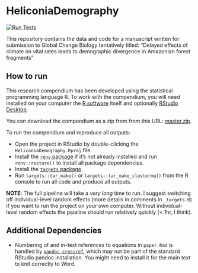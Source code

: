 
<!-- README.md is generated from README.Rmd. Please edit that file -->

# HeliconiaDemography

<!-- badges: start -->

[![Run
Tests](https://github.com/BrunaLab/HeliconiaDemography/actions/workflows/run-testthat.yaml/badge.svg)](https://github.com/BrunaLab/HeliconiaDemography/actions/workflows/run-testthat.yaml)

<!-- badges: end -->

This repository contains the data and code for a manuscript written for
submission to Global Change Biology tentatively titled: “Delayed effects
of climate on vital rates leads to demographic divergence in Amazonian
forest fragments”

## How to run

This research compendium has been developed using the statistical
programming language R. To work with the compendium, you will need
installed on your computer the [R
software](https://cloud.r-project.org/) itself and optionally [RStudio
Desktop](https://rstudio.com/products/rstudio/download/).

You can download the compendium as a zip from from this URL:
[master.zip](/archive/master.zip).

To run the compendium and reproduce all outputs:

-   Open the project in RStudio by double-clicking the
    `HeliconiaDemography.Rproj` file.
-   Install the [`renv`
    package](https://rstudio.github.io/renv/articles/renv.html) if it’s
    not already installed and run `renv::restore()` to install all
    package dependencies.
-   Install the [`targets` package](https://docs.ropensci.org/targets/).
-   Run `targets::tar_make()` or `targets::tar_make_clustermq()` from
    the R console to run all code and produce all outputs.

**NOTE**: The full pipeline will take a *very long* time to run. I
suggest switching off individual-level random effects (more details in
comments in `_targets.R`) if you want to run the project on your own
computer. Without individual-level random effects the pipeline should
run relatively quickly (&lt; 1hr, I think).

## Additional Dependencies

-   Numbering of and in-text references to equations in `paper.Rmd` is
    handled by
    [`pandoc-crossref`](https://github.com/lierdakil/pandoc-crossref),
    which may not be part of the standard RStudio pandoc installation.
    You might need to install it for the main text to knit correctly to
    Word.

<!--
### Licenses
-->
<!-- **Text and figures :** [CC-BY-4.0](http://creativecommons.org/licenses/by/4.0/) -->
<!-- <!-- **Code :** See the [DESCRIPTION](DESCRIPTION) file -->
<!-- **Data :** [CC-0](http://creativecommons.org/publicdomain/zero/1.0/) attribution requested in reuse -->
